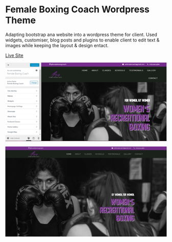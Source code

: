 # Female Boxing Coach Wordpress Theme

Adapting bootstrap ana website into a wordpress theme for client.
Used widgets, customiser, blog posts and plugins to enable client to edit text & images while keeping the layout & design entact.

[Live Site][2]

![Screenshot](anawp.png)

![Screenshot](ana.png)

[2]:https://femaleboxingcoach.com/

